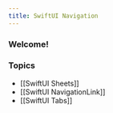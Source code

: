 ```yaml
---
title: SwiftUI Navigation
---
```


### Welcome!

### Topics
- [[SwiftUI Sheets]]
- [[SwiftUI NavigationLink]]
- [[SwiftUI Tabs]]
